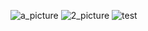 ![a_picture](https://raw.githubusercontent.com/quang-Ivan/Image-Hosting-1/master/0016_waifu2x_art_noise3_scale_tta_1.png)
![2_picture](https://raw.githubusercontent.com/quang-Ivan/Image-Hosting-1/master/14.jpg)
![test](https://github.com/quang-Ivan/Image-Hosting-1/blob/master/0014_waifu2x_art_noise3_scale_tta_1.png)
